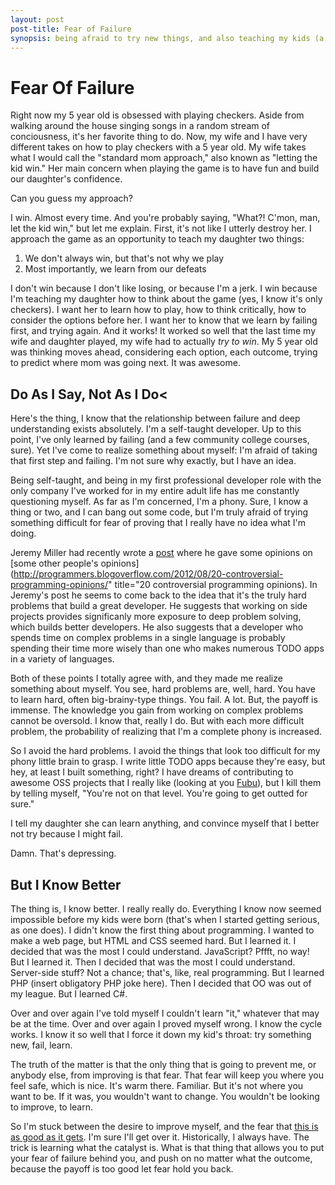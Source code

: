 ```yaml
---
layout: post
post-title: Fear of Failure
synopsis: being afraid to try new things, and also teaching my kids (a little)
---      
```

        
# Fear Of Failure
 Right now my 5 year old is obsessed with playing checkers. Aside from walking around the house singing songs in a random stream of conciousness, it's her favorite thing to do. Now, my wife and I have very different takes on how to play checkers with a 5 year old. My wife takes what I would call the "standard mom approach," also known as "letting the kid win." Her main concern when playing the game is to have fun and build our daughter's confidence.

Can you guess my approach?

I win. Almost every time. And you're probably saying, "What?! C'mon, man, let the kid win," but let me explain. First, it's not like I utterly destroy her. I approach the game as an opportunity to teach my daughter two things:

1. We don't always win, but that's not why we play
2. Most importantly, we learn from our defeats


I don't win because I don't like losing, or because I'm a jerk. I win because I'm teaching my daughter how to think about the game (yes, I know it's only checkers). I want her to learn how to play, how to think critically, how to consider the options before her. I want her to know that we learn by failing first, and trying again. And it works! It worked so well that the last time my wife and daughter played, my wife had to actually _try to win_. My 5 year old was thinking moves ahead, considering each option, each outcome, trying to predict where mom was going next. It was awesome.
## Do As I Say, Not As I Do<

Here's the thing, I know that the relationship between failure and deep understanding exists absolutely. I'm a self-taught developer. Up to this point, I've only learned by failing (and a few community college courses, sure). Yet I've come to realize something about myself: I'm afraid of taking that first step and failing. I'm not sure why exactly, but I have an idea.

Being self-taught, and being in my first professional developer role with the only company I've worked for in my entire adult life has me constantly questioning myself. As far as I'm concerned, I'm a phony. Sure, I know a thing or two, and I can bang out some code, but I'm truly afraid of trying something difficult for fear of proving that I really have no idea what I'm doing.

Jeremy Miller had recently wrote a [post](http://jeremydmiller.com/2012/11/10/my-comments-about-20-controversial-programming-opinions) where he gave some opinions on [some other people's opinions](http://programmers.blogoverflow.com/2012/08/20-controversial-programming-opinions/" title="20 controversial programming opinions). In Jeremy's post he seems to come back to the idea that it's the truly hard problems that build a great developer. He suggests that working on side projects provides significanly more exposure to deep problem solving, which builds better developers. He also suggests that a developer who spends time on complex problems in a single language is probably spending their time more wisely than one who makes numerous TODO apps in a variety of languages.

Both of these points I totally agree with, and they made me realize something about myself. You see, hard problems are, well, hard. You have to learn hard, often big-brainy-type things. You fail. A lot. But, the payoff is immense. The knowledge you gain from working on complex problems cannot be oversold. I know that, really I do. But with each more difficult problem, the probability of realizing that I'm a complete phony is increased.

So I avoid the hard problems. I avoid the things that look too difficult for my phony little brain to grasp. I write little TODO apps because they're easy, but hey, at least I built something, right? I have dreams of contributing to awesome OSS projects that I really like (looking at you [Fubu](https://github.com/DarthFubuMVC/fubumvc)), but I kill them by telling myself, "You're not on that level. You're going to get outted for sure."

I tell my daughter she can learn anything, and convince myself that I better not try because I might fail.

Damn. That's depressing.

## But I Know Better

The thing is, I know better. I really really do. Everything I know now seemed impossible before my kids were born (that's when I started getting serious, as one does). I didn't know the first thing about programming. I wanted to make a web page, but HTML and CSS seemed hard. But I learned it. I decided that was the most I could understand. JavaScript? Pffft, no way! But I learned it. Then I decided that was the most I could understand. Server-side stuff? Not a chance; that's, like, real programming. But I learned PHP (insert obligatory PHP joke here). Then I decided that OO was out of my league. But I learned C#.

Over and over again I've told myself I couldn't learn "it," whatever that may be at the time. Over and over again I proved myself wrong. I know the cycle works. I know it so well that I force it down my kid's throat: try something new, fail, learn.

The truth of the matter is that the only thing that is going to prevent me, or anybody else, from improving is that fear. That fear will keep you where you feel safe, which is nice. It's warm there. Familiar. But it's not where you want to be. If it was, you wouldn't want to change. You wouldn't be looking to improve, to learn.

So I'm stuck between the desire to improve myself, and the fear that [this is as good as it gets](http://www.youtube.com/watch?v=7N2zO8I8ob4). I'm sure I'll get over it. Historically, I always have. The trick is learning what the catalyst is. What is that thing that allows you to put your fear of failure behind you, and push on no matter what the outcome, because the payoff is too good let fear hold you back.